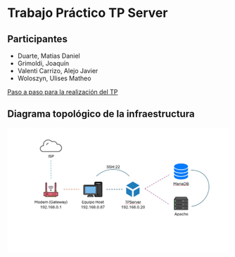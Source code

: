 # Trabajo Práctico TP Server

## Participantes

- Duarte, Matias Daniel
- Grimoldi, Joaquín
- Valenti Carrizo, Alejo Javier
- Woloszyn, Ulises Matheo

[Paso a paso para la realización del TP](https://docs.google.com/document/d/17FhVxlhJxEBciRi9v2NSvaD2NpeR1dMQ3EFy1XMFpTM/edit?usp=sharing)

## Diagrama topológico de la infraestructura

![Diagrama de la infraestructura](./diagrama.jpg "Diagrama topológico de la infraestructura")
